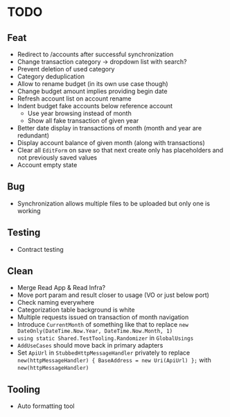 # TODO

## Feat
- Redirect to /accounts after successful synchronization
- Change transaction category -> dropdown list with search?
- Prevent deletion of used category
- Category deduplication
- Allow to rename budget (in its own use case though)
- Change budget amount implies providing begin date
- Refresh account list on account rename
- Indent budget fake accounts below reference account
  - Use year browsing instead of month
  - Show all fake transaction of given year
- Better date display in transactions of month (month and year are redundant)
- Display account balance of given month (along with transactions)
- Clear all `EditForm` on save so that next create only has placeholders and not previously saved values
- Account empty state

## Bug
- Synchronization allows multiple files to be uploaded but only one is working

## Testing
- Contract testing

## Clean
- Merge Read App & Read Infra?
- Move port param and result closer to usage (VO or just below port)
- Check naming everywhere
- Categorization table background is white
- Multiple requests issued on transaction of month navigation
- Introduce `CurrentMonth` of something like that to replace `new DateOnly(DateTime.Now.Year, DateTime.Now.Month, 1)`
- `using static Shared.TestTooling.Randomizer` in `GlobalUsings`
- `AddUseCases` should move back in primary adapters
- Set `ApiUrl` in `StubbedHttpMessageHandler` privately to replace `new(httpMessageHandler) { BaseAddress = new Uri(ApiUrl) };` with `new(httpMessageHandler)`

## Tooling
- Auto formatting tool